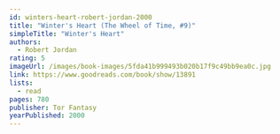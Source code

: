 ```yaml
---
id: winters-heart-robert-jordan-2000
title: "Winter's Heart (The Wheel of Time, #9)"
simpleTitle: "Winter's Heart"
authors:
  - Robert Jordan
rating: 5
imageUrl: /images/book-images/5fda41b999493b020b17f9c49bb9ea0c.jpg
link: https://www.goodreads.com/book/show/13891
lists:
  - read
pages: 780
publisher: Tor Fantasy
yearPublished: 2000
---
```

